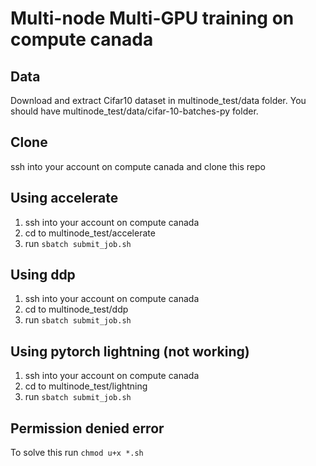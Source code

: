 # Multi-node Multi-GPU training on compute canada

## Data
Download and extract Cifar10 dataset in multinode_test/data folder. You should have multinode_test/data/cifar-10-batches-py folder. 

## Clone
ssh into your account on compute canada and clone this repo

## Using accelerate
1. ssh into your account on compute canada
2. cd to multinode_test/accelerate
3. run `sbatch submit_job.sh`

## Using ddp
1. ssh into your account on compute canada
2. cd to multinode_test/ddp
3. run `sbatch submit_job.sh`

## Using pytorch lightning (not working)
1. ssh into your account on compute canada
2. cd to multinode_test/lightning
3. run `sbatch submit_job.sh`

## Permission denied error

To solve this run `chmod u+x *.sh`

